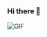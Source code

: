 ### Hi there 👋
<img alt="GIF" src="https://media.giphy.com/media/iIqmM5tTjmpOB9mpbn/giphy.gif" />
<!--
**taikool2121996/taikool2121996** is a ✨ _special_ ✨ repository because its `README.md` (this file) appears on your GitHub profile.

Here are some ideas to get you started:

- 🔭 I’m currently working on ...
- 🌱 I’m currently learning ...
- 👯 I’m looking to collaborate on ...
- 🤔 I’m looking for help with ...
- 💬 Ask me about ...
- 📫 How to reach me: ...
- 😄 Pronouns: ...
- ⚡ Fun fact: ...
-->
